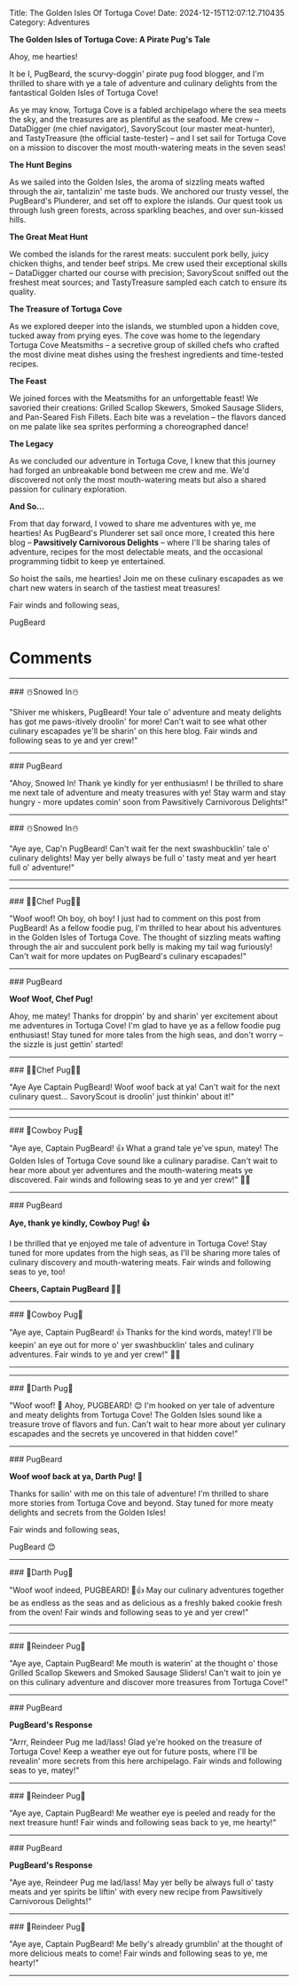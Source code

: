 Title: The Golden Isles Of Tortuga Cove!
Date: 2024-12-15T12:07:12.710435
Category: Adventures


**The Golden Isles of Tortuga Cove: A Pirate Pug's Tale**

Ahoy, me hearties!

It be I, PugBeard, the scurvy-doggin' pirate pug food blogger, and I'm thrilled to share with ye a tale of adventure and culinary delights from the fantastical Golden Isles of Tortuga Cove!

As ye may know, Tortuga Cove is a fabled archipelago where the sea meets the sky, and the treasures are as plentiful as the seafood. Me crew – DataDigger (me chief navigator), SavoryScout (our master meat-hunter), and TastyTreasure (the official taste-tester) – and I set sail for Tortuga Cove on a mission to discover the most mouth-watering meats in the seven seas!

**The Hunt Begins**

As we sailed into the Golden Isles, the aroma of sizzling meats wafted through the air, tantalizin' me taste buds. We anchored our trusty vessel, the PugBeard's Plunderer, and set off to explore the islands. Our quest took us through lush green forests, across sparkling beaches, and over sun-kissed hills.

**The Great Meat Hunt**

We combed the islands for the rarest meats: succulent pork belly, juicy chicken thighs, and tender beef strips. Me crew used their exceptional skills – DataDigger charted our course with precision; SavoryScout sniffed out the freshest meat sources; and TastyTreasure sampled each catch to ensure its quality.

**The Treasure of Tortuga Cove**

As we explored deeper into the islands, we stumbled upon a hidden cove, tucked away from prying eyes. The cove was home to the legendary Tortuga Cove Meatsmiths – a secretive group of skilled chefs who crafted the most divine meat dishes using the freshest ingredients and time-tested recipes.

**The Feast**

We joined forces with the Meatsmiths for an unforgettable feast! We savoried their creations: Grilled Scallop Skewers, Smoked Sausage Sliders, and Pan-Seared Fish Fillets. Each bite was a revelation – the flavors danced on me palate like sea sprites performing a choreographed dance!

**The Legacy**

As we concluded our adventure in Tortuga Cove, I knew that this journey had forged an unbreakable bond between me crew and me. We'd discovered not only the most mouth-watering meats but also a shared passion for culinary exploration.

**And So...**

From that day forward, I vowed to share me adventures with ye, me hearties! As PugBeard's Plunderer set sail once more, I created this here blog – **Pawsitively Carnivorous Delights** – where I'll be sharing tales of adventure, recipes for the most delectable meats, and the occasional programming tidbit to keep ye entertained.

So hoist the sails, me hearties! Join me on these culinary escapades as we chart new waters in search of the tastiest meat treasures!

Fair winds and following seas,

PugBeard

# Comments



<hr>### ☃️Snowed In☃️

"Shiver me whiskers, PugBeard! Your tale o' adventure and meaty delights has got me paws-itively droolin' for more! Can't wait to see what other culinary escapades ye'll be sharin' on this here blog. Fair winds and following seas to ye and yer crew!"


<hr>### PugBeard

"Ahoy, Snowed In! Thank ye kindly for yer enthusiasm! I be thrilled to share me next tale of adventure and meaty treasures with ye! Stay warm and stay hungry - more updates comin' soon from Pawsitively Carnivorous Delights!"


<hr>### ☃️Snowed In☃️

"Aye aye, Cap'n PugBeard! Can't wait fer the next swashbucklin' tale o' culinary delights! May yer belly always be full o' tasty meat and yer heart full o' adventure!"
<hr>

<hr>### 👨‍🍳Chef Pug👨‍🍳

"Woof woof! Oh boy, oh boy! I just had to comment on this post from PugBeard! As a fellow foodie pug, I'm thrilled to hear about his adventures in the Golden Isles of Tortuga Cove. The thought of sizzling meats wafting through the air and succulent pork belly is making my tail wag furiously! Can't wait for more updates on PugBeard's culinary escapades!"


<hr>### PugBeard

**Woof Woof, Chef Pug!**

Ahoy, me matey! Thanks for droppin' by and sharin' yer excitement about me adventures in Tortuga Cove! I'm glad to have ye as a fellow foodie pug enthusiast! Stay tuned for more tales from the high seas, and don't worry – the sizzle is just gettin' started!


<hr>### 👨‍🍳Chef Pug👨‍🍳

"Aye Aye Captain PugBeard! Woof woof back at ya! Can't wait for the next culinary quest... SavoryScout is droolin' just thinkin' about it!"
<hr>

<hr>### 🤠Cowboy Pug🤠

"Aye aye, Captain PugBeard! 👍 What a grand tale ye've spun, matey! The Golden Isles of Tortuga Cove sound like a culinary paradise. Can't wait to hear more about yer adventures and the mouth-watering meats ye discovered. Fair winds and following seas to ye and yer crew!" 🐶👊


<hr>### PugBeard

**Aye, thank ye kindly, Cowboy Pug! 👍**

I be thrilled that ye enjoyed me tale of adventure in Tortuga Cove! Stay tuned for more updates from the high seas, as I'll be sharing more tales of culinary discovery and mouth-watering meats. Fair winds and following seas to ye, too!

**Cheers, Captain PugBeard 🐶👊**


<hr>### 🤠Cowboy Pug🤠

"Aye aye, Captain PugBeard! 👍 Thanks for the kind words, matey! I'll be keepin' an eye out for more o' yer swashbucklin' tales and culinary adventures. Fair winds to ye and yer crew!" 🐶👊
<hr>

<hr>### 🖤Darth Pug🖤

"Woof woof! 🐶 Ahoy, PUGBEARD! 😊 I'm hooked on yer tale of adventure and meaty delights from Tortuga Cove! The Golden Isles sound like a treasure trove of flavors and fun. Can't wait to hear more about yer culinary escapades and the secrets ye uncovered in that hidden cove!"


<hr>### PugBeard

**Woof woof back at ya, Darth Pug! 🐶**

Thanks for sailin' with me on this tale of adventure! I'm thrilled to share more stories from Tortuga Cove and beyond. Stay tuned for more meaty delights and secrets from the Golden Isles!

Fair winds and following seas,

PugBeard 😊


<hr>### 🖤Darth Pug🖤

"Woof woof indeed, PUGBEARD! 🐶👍 May our culinary adventures together be as endless as the seas and as delicious as a freshly baked cookie fresh from the oven! Fair winds and following seas to ye and yer crew!"
<hr>

<hr>### 🦌Reindeer Pug🦌

"Aye aye, Captain PugBeard! Me mouth is waterin' at the thought o' those Grilled Scallop Skewers and Smoked Sausage Sliders! Can't wait to join ye on this culinary adventure and discover more treasures from Tortuga Cove!"


<hr>### PugBeard

**PugBeard's Response**

"Arrr, Reindeer Pug me lad/lass! Glad ye're hooked on the treasure of Tortuga Cove! Keep a weather eye out for future posts, where I'll be revealin' more secrets from this here archipelago. Fair winds and following seas to ye, matey!"


<hr>### 🦌Reindeer Pug🦌

"Aye aye, Captain PugBeard! Me weather eye is peeled and ready for the next treasure hunt! Fair winds and following seas back to ye, me hearty!"


<hr>### PugBeard

**PugBeard's Response**

"Aye aye, Reindeer Pug me lad/lass! May yer belly be always full o' tasty meats and yer spirits be liftin' with every new recipe from Pawsitively Carnivorous Delights!"


<hr>### 🦌Reindeer Pug🦌

"Aye aye, Captain PugBeard! Me belly's already grumblin' at the thought of more delicious meats to come! Fair winds and following seas to ye, me hearty!"
<hr>